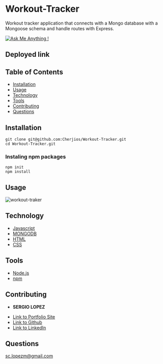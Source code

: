 # Workout-Tracker
Workout tracker application that connects with a  Mongo database with a Mongoose schema and handle routes with Express.

  [![Ask Me Anything !](https://img.shields.io/badge/Ask%20me-anything-1abc9c.svg)](https://GitHub.com/Naereen/ama)

## Deployed link


## Table of Contents
- [Installation](#Installation)
- [Usage](#Usage)
- [Technology](#Technology)
- [Tools](#Tools)
- [Contributing](#Contributing)
- [Questions](#Questions)

## Installation
```
git clone git@github.com:Cherjios/Workout-Tracker.git
cd Workout-Tracker.git
```
### Instaling npm packages 
```
npm init
npm install 
```

## Usage

![workout-traker](workout-traker.gif)

## Technology
* [Javascript](https://developer.mozilla.org/en-US/docs/Web/)
* [MONGODB](https://www.mongodb.com/)
* [HTML](https://developer.mozilla.org/en-US/docs/Web/HTML)
* [CSS](https://developer.mozilla.org/en-US/docs/Web/CSS)

## Tools
* [Node.js](https://nodejs.org/en/)
* [npm](https://www.npmjs.com/)

## Contributing
* **SERGIO LOPEZ** 

- [Link to Portfolio Site](https://cherjios.github.io/Responsive-Portfolio/)
- [Link to Github](https://github.com/cherjios)
- [Link to LinkedIn](https://www.linkedin.com/in/sergio-lopez-81790579)

## Questions
 sc.lopezm@gmail.com


